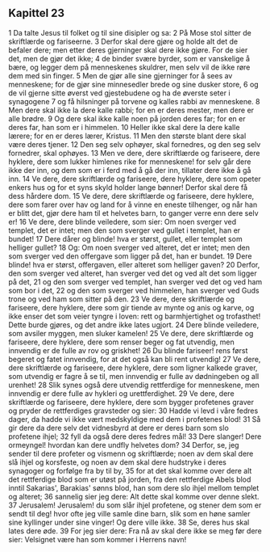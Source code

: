 ## Kapittel 23

1 Da talte Jesus til folket og til sine disipler og sa:
2 På Mose stol sitter de skriftlærde og fariseerne.
3 Derfor skal dere gjøre og holde alt det de befaler dere; men etter deres gjerninger skal dere ikke gjøre. For de sier det, men de gjør det ikke;
4 de binder svære byrder, som er vanskelige å bære, og legger dem på menneskenes skuldrer, men selv vil de ikke røre dem med sin finger.
5 Men de gjør alle sine gjerninger for å sees av menneskene; for de gjør sine minnesedler brede og sine dusker store,
6 og de vil gjerne sitte øverst ved gjestebudene og ha de øverste seter i synagogene
7 og få hilsninger på torvene og kalles rabbi av menneskene.
8 Men dere skal ikke la dere kalle rabbi; for en er deres mester, men dere er alle brødre.
9 Og dere skal ikke kalle noen på jorden deres far; for en er deres far, han som er i himmelen.
10 Heller ikke skal dere la dere kalle lærere; for en er deres lærer, Kristus.
11 Men den største blant dere skal være deres tjener.
12 Den seg selv ophøyer, skal fornedres, og den seg selv fornedrer, skal ophøyes.
13 Men ve dere, dere skriftlærde og fariseere, dere hyklere, dere som lukker himlenes rike for menneskene! for selv går dere ikke der inn, og dem som er i ferd med å gå der inn, tillater dere ikke å gå inn.
14 Ve dere, dere skriftlærde og fariseere, dere hyklere, dere som opeter enkers hus og for et syns skyld holder lange bønner! Derfor skal dere få dess hårdere dom.
15 Ve dere, dere skriftlærde og fariseere, dere hyklere, dere som farer over hav og land for å vinne en eneste tilhenger, og når han er blitt det, gjør dere ham til et helvetes barn, to ganger verre enn dere selv er!
16 Ve dere, dere blinde veiledere, som sier: Om noen sverger ved templet, det er intet; men den som sverger ved gullet i templet, han er bundet!
17 Dere dårer og blinde! hva er størst, gullet, eller templet som helliger gullet?
18 Og: Om noen sverger ved alteret, det er intet; men den som sverger ved den offergave som ligger på det, han er bundet.
19 Dere blinde! hva er størst, offergaven, eller alteret som helliger gaven?
20 Derfor, den som sverger ved alteret, han sverger ved det og ved alt det som ligger på det,
21 og den som sverger ved templet, han sverger ved det og ved ham som bor i det,
22 og den som sverger ved himmelen, han sverger ved Guds trone og ved ham som sitter på den.
23 Ve dere, dere skriftlærde og fariseere, dere hyklere, dere som gir tiende av mynte og anis og karve, og ikke enser det som veier tyngre i loven: rett og barmhjertighet og trofasthet! Dette burde gjøres, og det andre ikke lates ugjort.
24 Dere blinde veiledere, som avsiler myggen, men sluker kamelen!
25 Ve dere, dere skriftlærde og fariseere, dere hyklere, dere som renser beger og fat utvendig, men innvendig er de fulle av rov og griskhet!
26 Du blinde fariseer! rens først begeret og fatet innvendig, for at det også kan bli rent utvendig!
27 Ve dere, dere skriftlærde og fariseere, dere hyklere, dere som ligner kalkede graver, som utvendig er fagre å se til, men innvendig er fulle av dødningeben og all urenhet!
28 Slik synes også dere utvendig rettferdige for menneskene, men innvendig er dere fulle av hykleri og urettferdighet.
29 Ve dere, dere skriftlærde og fariseere, dere hyklere, dere som bygger profetenes graver og pryder de rettferdiges gravsteder og sier:
30 Hadde vi levd i våre fedres dager, da hadde vi ikke vært medskyldige med dem i profetenes blod!
31 Så gir dere da dere selv det vidnesbyrd at dere er deres barn som slo profetene ihjel;
32 fyll da også dere deres fedres mål!
33 Dere slanger! Dere ormeyngel! hvordan kan dere undfly helvetes dom?
34 Derfor, se, jeg sender til dere profeter og vismenn og skriftlærde; noen av dem skal dere slå ihjel og korsfeste, og noen av dem skal dere hudstryke i deres synagoger og forfølge fra by til by,
35 for at det skal komme over dere alt det rettferdige blod som er utøst på jorden, fra den rettferdige Abels blod inntil Sakarias', Barakias' sønns blod, han som dere slo ihjel mellom templet og alteret;
36 sannelig sier jeg dere: Alt dette skal komme over denne slekt.
37 Jerusalem! Jerusalem! du som slår ihjel profetene, og stener dem som er sendt til deg! hvor ofte jeg ville samle dine barn, slik som en høne samler sine kyllinger under sine vinger! Og dere ville ikke.
38 Se, deres hus skal lates dere øde.
39 For jeg sier dere: Fra nå av skal dere ikke se meg før dere sier: Velsignet være han som kommer i Herrens navn!
